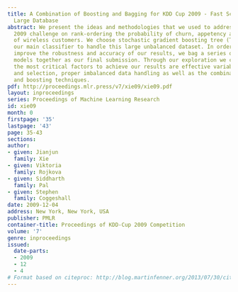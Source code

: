 ```yaml
---
title: A Combination of Boosting and Bagging for KDD Cup 2009 - Fast Scoring on a
  Large Database
abstract: We present the ideas and methodologies that we used to address the KDD Cup
  2009 challenge on rank-ordering the probability of churn, appetency and up-selling
  of wireless customers. We choose stochastic gradient boosting tree (TreeNet ®) as
  our main classifier to handle this large unbalanced dataset. In order to further
  improve the robustness and accuracy of our results, we bag a series of boosted tree
  models together as our final submission. Through our exploration we conclude that
  the most critical factors to achieve our results are effective variable preprocessing
  and selection, proper imbalanced data handling as well as the combination of bagging
  and boosting techniques.
pdf: http://proceedings.mlr.press/v7/xie09/xie09.pdf
layout: inproceedings
series: Proceedings of Machine Learning Research
id: xie09
month: 0
firstpage: '35'
lastpage: '43'
page: 35-43
sections: 
author:
- given: Jianjun
  family: Xie
- given: Viktoria
  family: Rojkova
- given: Siddharth
  family: Pal
- given: Stephen
  family: Coggeshall
date: 2009-12-04
address: New York, New York, USA
publisher: PMLR
container-title: Proceedings of KDD-Cup 2009 Competition
volume: '7'
genre: inproceedings
issued:
  date-parts:
  - 2009
  - 12
  - 4
# Format based on citeproc: http://blog.martinfenner.org/2013/07/30/citeproc-yaml-for-bibliographies/
---
```

